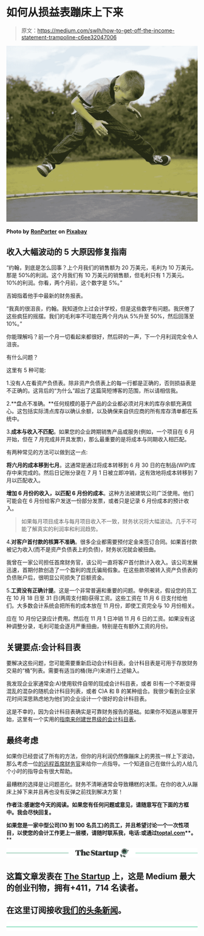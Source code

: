# 如何从损益表蹦床上下来

> 原文：<https://medium.com/swlh/how-to-get-off-the-income-statement-trampoline-c6ee32047006>

![](img/a170dfcc962f931bb9298a50eca540ef.png)

**Photo by** [**RonPorter**](https://pixabay.com/en/users/ronporter-291009/) **on** [**Pixabay**](https://pixabay.com/en/)

## 收入大幅波动的 5 大原因修复指南

“约翰，到底是怎么回事？上个月我们的销售额为 20 万美元，毛利为 10 万美元。那是 50%的利润。这个月我们有 10 万美元的销售额，但毛利只有 1 万美元。10%的利润。你看，两个月前，这个数字是 5%。”

吉姆指着他手中最新的财务报表。

“我真的很沮丧，约翰。我知道你上过会计学校，但是这些数字有问题。我厌倦了这些疯狂的摇摆。我们的毛利率不可能在两个月内从 5%升至 50%，然后回落至 10%。”

你能理解吗？前一个月一切看起来都很好，然后砰的一声，下一个月利润完全令人沮丧。

有什么问题？

这里有 5 种可能:

1.没有人在看资产负债表。除非资产负债表上的每一行都是正确的，否则损益表是不正确的。这背后的“为什么”超出了这篇简短博客的范围，所以请相信我。

2.**盘点不准确。**任何规模的基于产品的企业都必须对月末的库存余额充满信心。这包括实际清点库存以确认余额，以及确保来自供应商的所有库存清单都在系统中。

3.**成本与收入不匹配**。如果您的企业跨期销售产品或服务(例如，一个项目在 6 月开始，但在 7 月完成并开具发票)，那么最重要的是将成本与同期收入相匹配。

有两种常见的方法可以做到这一点:

**将六月的成本移到七月**。这通常是通过将成本转移到 6 月 30 日的在制品(WIP)库存中来完成的。然后日记账分录在 7 月 1 日被立即冲销，这有效地将成本转移到 7 月以匹配收入。

**增加 6 月份的收入，以匹配 6 月份的成本**。这种方法被建筑公司广泛使用。他们可能会在 6 月份给客户发送一份部分发票，或者只是记录 6 月份成本的预计收入。

> 如果每月项目成本与每月项目收入不一致，财务状况将大幅波动。几乎不可能了解真实的利润率和利润趋势。

4.**对客户首付款的核算不准确**。很多企业都需要预付定金来签订合同。如果首付款被记为收入(而不是资产负债表上的负债)，财务状况就会被扭曲。

我曾在一家公司担任首席财务官，该公司一直将客户首付款计入收入。该公司发展迅速，首期付款创造了一个盈利的庞氏骗局假象。在这些款项被转入资产负债表的负债账户后，很明显公司损失了巨额资金。

5.**工资没有正确计提**。这是一个非常普遍和重要的问题。举例来说，假设您的员工在 10 月 18 日至 31 日(两周支付期)获得工资。这些工资在 11 月 6 日支付给他们。大多数会计系统会把所有的成本放在 11 月份，即使工资完全与 10 月份相关。

应在 10 月份记录应计费用。然后在 11 月 1 日冲销 11 月 6 日的工资。如果没有这种调整分录，毛利可能会逐月严重扭曲，特别是在有额外工资的月份。

## 关键要点:会计科目表

要解决这些问题，您可能需要重新启动会计科目表。会计科目表是可用于存放财务交易的“桶”列表。需要有适当的桶(账户)来进行上述输入。

我发现企业家通常会:A)使用软件自带的现成会计科目表，或者 B)有一个不断变得混乱的混杂的随机会计科目列表，或者 C)A 和 B 的某种组合。我很少看到企业家花时间深思熟虑地为他们的企业设计一个很好的会计科目表。

这是不幸的，因为会计科目表确实是可靠财务报告的基础。如果你不知道从哪里开始，这里有一个实用的[指南来创建世界级的会计科目表](https://www.toptal.com/finance/interim-cfos/chart-of-accounts-structure)。

## 最终考虑

如果你已经尝试了所有的方法，但你的月利润仍然像蹦床上的男孩一样上下波动，那么考虑一位[的远程首席财务官](https://www.toptal.com/finance/interim-cfos/hire-part-time-cfo)来给你一点指导。一个知道自己在做什么的人给几个小时的指导会有很大帮助。

最糟糕的选择是让问题恶化。财务不清晰通常会导致糟糕的决策。在你的收入从蹦床上掉下来并且再也没有反弹之前找到解决方案！

**作者注:感谢您今天的阅读。如果您有任何问题或意见，请随意写在下面的方框中。我会尽快回复。**

**如果您是一家中型公司(10 到 100 名员工)的员工，并且希望讨论一个一次性项目，以使您的会计工作更上一层楼，请随时联系我，电话:**[](mailto:%20scott@sphcpa.com)****或通过**[**toptal.com**](https://www.toptal.com/finance/resume/scott-hoover#book-unmatched-finance-advisors)**。****

**[![](img/308a8d84fb9b2fab43d66c117fcc4bb4.png)](https://medium.com/swlh)**

## **这篇文章发表在 [The Startup](https://medium.com/swlh) 上，这是 Medium 最大的创业刊物，拥有+411，714 名读者。**

## **在这里订阅接收[我们的头条新闻](http://growthsupply.com/the-startup-newsletter/)。**

**[![](img/b0164736ea17a63403e660de5dedf91a.png)](https://medium.com/swlh)**
